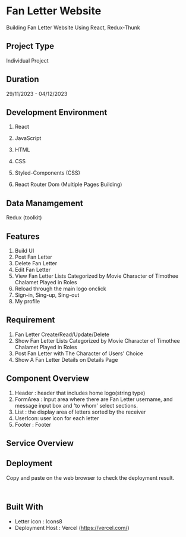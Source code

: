 # Fan Letter Website

Building Fan Letter Website Using React, Redux-Thunk

## Project Type

Individual Project

## Duration

29/11/2023 - 04/12/2023

## Development Environment

1. React
2. JavaScript
3. HTML
4. CSS

5. Styled-Components (CSS)
6. React Router Dom (Multiple Pages Building)

## Data Manamgement

Redux (toolkit)

## Features

1. Build UI
2. Post Fan Letter
3. Delete Fan Letter
4. Edit Fan Letter
5. View Fan Letter Lists Categorized by Movie Character of Timothee Chalamet Played in Roles
6. Reload through the main logo onclick
7. Sign-in, Sing-up, Sing-out
8. My profile

## Requirement

1. Fan Letter Create/Read/Update/Delete
2. Show Fan Letter Lists Categorized by Movie Character of Timothee Chalamet Played in Roles
3. Post Fan Letter with The Character of Users' Choice
4. Show A Fan Letter Details on Details Page

## Component Overview

1. Header : header that includes home logo(string type)
2. FormArea : Input area where there are Fan Letter username, and message input box and 'to whom' select sections.
3. List : the display area of letters sorted by the receiver
4. UserIcon: user icon for each letter
5. Footer : Footer

## Service Overview

## Deployment

Copy and paste on the web browser to check the deployment result.

```


```

## Built With

- Letter icon : Icons8
- Deployment Host : Vercel (https://vercel.com/)
